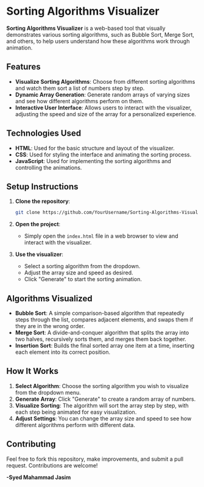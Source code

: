 # Sorting Algorithms Visualizer

**Sorting Algorithms Visualizer** is a web-based tool that visually demonstrates various sorting algorithms, such as Bubble Sort, Merge Sort, and others, to help users understand how these algorithms work through animation.

## Features

- **Visualize Sorting Algorithms**: Choose from different sorting algorithms and watch them sort a list of numbers step by step.
- **Dynamic Array Generation**: Generate random arrays of varying sizes and see how different algorithms perform on them.
- **Interactive User Interface**: Allows users to interact with the visualizer, adjusting the speed and size of the array for a personalized experience.

## Technologies Used

- **HTML**: Used for the basic structure and layout of the visualizer.
- **CSS**: Used for styling the interface and animating the sorting process.
- **JavaScript**: Used for implementing the sorting algorithms and controlling the animations.

## Setup Instructions

1. **Clone the repository**:
   ```bash
   git clone https://github.com/YourUsername/Sorting-Algorithms-Visualizer.git
   ```

2. **Open the project**:
   - Simply open the `index.html` file in a web browser to view and interact with the visualizer.

3. **Use the visualizer**:
   - Select a sorting algorithm from the dropdown.
   - Adjust the array size and speed as desired.
   - Click "Generate" to start the sorting animation.

## Algorithms Visualized

- **Bubble Sort**: A simple comparison-based algorithm that repeatedly steps through the list, compares adjacent elements, and swaps them if they are in the wrong order.
- **Merge Sort**: A divide-and-conquer algorithm that splits the array into two halves, recursively sorts them, and merges them back together.
- **Insertion Sort**: Builds the final sorted array one item at a time, inserting each element into its correct position.

## How It Works

1. **Select Algorithm**: Choose the sorting algorithm you wish to visualize from the dropdown menu.
2. **Generate Array**: Click "Generate" to create a random array of numbers.
3. **Visualize Sorting**: The algorithm will sort the array step by step, with each step being animated for easy visualization.
4. **Adjust Settings**: You can change the array size and speed to see how different algorithms perform with different data.

## Contributing

Feel free to fork this repository, make improvements, and submit a pull request. Contributions are welcome!

**-Syed Mahammad Jasim**
